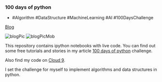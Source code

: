 ### 100 days of python
- #Algorithm #DataStructure #MachineLearning #AI #100DaysChallenge

[Blog](https://medium.com/100-days-of-python)

![blogPic](https://github.com/KingRei/100DaysPython/blob/master/imgs/blogPic.png?raw=true)
![blogPicMob](https://github.com/KingRei/100DaysPython/blob/master/imgs/blogPicMob.png?raw=true)

This repository contains ipython notebooks with live code. 
You can find out some free tutorials and stories in my article [100 days of python](https://medium.com/100-days-of-python) challenge.

Also find my code on [Cloud 9](https://c9.io/kingrei).

I set the challenge for myself to implement algorithms and data structures in python.
